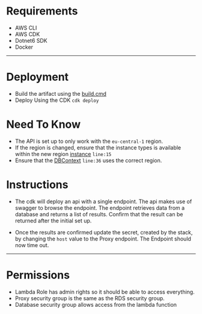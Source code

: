 # Requirements

- AWS CLI
- AWS CDK
- Dotnet6 SDK
- Docker

---

# Deployment

- Build the artifact using the [build.cmd](build.cmd)
- Deploy Using the CDK `cdk deploy`

# Need To Know

- The API is set up to only work with the `eu-central-1` region.
- If the region is changed, ensure that the instance types is available within the new region [instance](cdk/lib/configurations/index.ts) `line:15`
- Ensure that the [DBContext](src/EFCore/DBContextInjection.cs) `line:36` uses the correct region.

# Instructions

- The cdk will deploy an api with a single endpoint. The api makes use of swagger to browse the endpoint. The endpoint retrieves data from a database and returns a list of results. Confirm that the result can be returned after the initial set up.

- Once the results are confirmed update the secret, created by the stack, by changing the `host` value to the Proxy endpoint. The Endpoint should now time out.

---

# Permissions

- Lambda Role has admin rights so it should be able to access everything.
- Proxy security group is the same as the RDS security group.
- Database security group allows access from the lambda function
